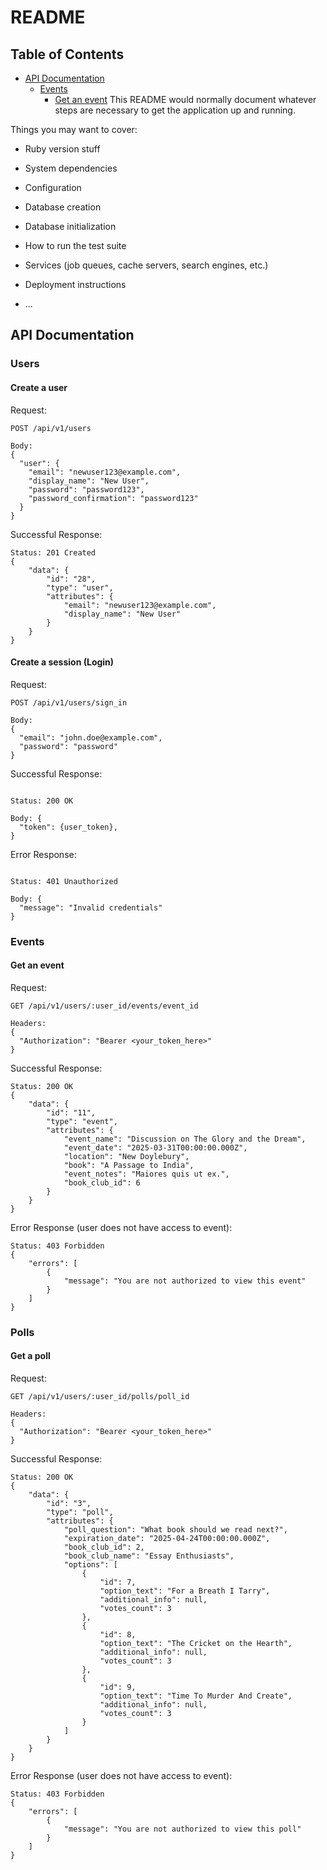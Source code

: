 # README

## Table of Contents

- [API Documentation](#api-documentation)
  - [Events](#events)
    - [Get an event](#get-an-event)
      This README would normally document whatever steps are necessary to get the
      application up and running.

Things you may want to cover:

- Ruby version stuff

- System dependencies

- Configuration

- Database creation

- Database initialization

- How to run the test suite

- Services (job queues, cache servers, search engines, etc.)

- Deployment instructions

- ...

## API Documentation

### Users

#### Create a user

Request:

```
POST /api/v1/users

Body:
{
  "user": {
    "email": "newuser123@example.com",
    "display_name": "New User",
    "password": "password123",
    "password_confirmation": "password123"
  }
}
```

Successful Response:

```
Status: 201 Created
{
    "data": {
        "id": "28",
        "type": "user",
        "attributes": {
            "email": "newuser123@example.com",
            "display_name": "New User"
        }
    }
}
```

#### Create a session (Login)

Request:

```
POST /api/v1/users/sign_in

Body:
{
  "email": "john.doe@example.com",
  "password": "password"
}

```

Successful Response:

```

Status: 200 OK

Body: {
  "token": {user_token},
}

```

Error Response:

```

Status: 401 Unauthorized

Body: {
  "message": "Invalid credentials"
}

```

### Events

#### Get an event

Request:

```
GET /api/v1/users/:user_id/events/event_id

Headers:
{
  "Authorization": "Bearer <your_token_here>"
}
```

Successful Response:

```
Status: 200 OK
{
    "data": {
        "id": "11",
        "type": "event",
        "attributes": {
            "event_name": "Discussion on The Glory and the Dream",
            "event_date": "2025-03-31T00:00:00.000Z",
            "location": "New Doylebury",
            "book": "A Passage to India",
            "event_notes": "Maiores quis ut ex.",
            "book_club_id": 6
        }
    }
}
```

Error Response (user does not have access to event):

```
Status: 403 Forbidden
{
    "errors": [
        {
            "message": "You are not authorized to view this event"
        }
    ]
}
```

### Polls

#### Get a poll

Request:

```
GET /api/v1/users/:user_id/polls/poll_id

Headers:
{
  "Authorization": "Bearer <your_token_here>"
}
```

Successful Response:

```
Status: 200 OK
{
    "data": {
        "id": "3",
        "type": "poll",
        "attributes": {
            "poll_question": "What book should we read next?",
            "expiration_date": "2025-04-24T00:00:00.000Z",
            "book_club_id": 2,
            "book_club_name": "Essay Enthusiasts",
            "options": [
                {
                    "id": 7,
                    "option_text": "For a Breath I Tarry",
                    "additional_info": null,
                    "votes_count": 3
                },
                {
                    "id": 8,
                    "option_text": "The Cricket on the Hearth",
                    "additional_info": null,
                    "votes_count": 3
                },
                {
                    "id": 9,
                    "option_text": "Time To Murder And Create",
                    "additional_info": null,
                    "votes_count": 3
                }
            ]
        }
    }
}
```

Error Response (user does not have access to event):

```
Status: 403 Forbidden
{
    "errors": [
        {
            "message": "You are not authorized to view this poll"
        }
    ]
}
```
